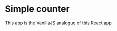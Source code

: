# Simple counter

This app is the VanillaJS analogue of [this](https://github.com/Olezha83/react-simple-counter) React app
